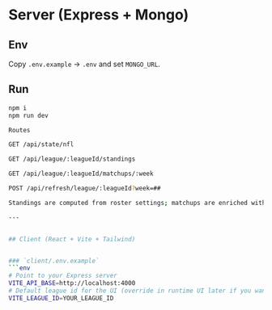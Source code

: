 # Server (Express + Mongo)


## Env
Copy `.env.example` → `.env` and set `MONGO_URL`.


## Run
```bash
npm i
npm run dev

Routes

GET /api/state/nfl

GET /api/league/:leagueId/standings

GET /api/league/:leagueId/matchups/:week

POST /api/refresh/league/:leagueId?week=##

Standings are computed from roster settings; matchups are enriched with player names/positions/teams and team display names.

---


## Client (React + Vite + Tailwind)


### `client/.env.example`
```env
# Point to your Express server
VITE_API_BASE=http://localhost:4000
# Default league id for the UI (override in runtime UI later if you want)
VITE_LEAGUE_ID=YOUR_LEAGUE_ID